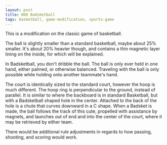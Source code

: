 ```yaml
---
layout: post
title: 008 Badsketball
tags: basketball, game-modification, sports-game
---
```

This is a modification on the classic game of basketball.

The ball is slightly smaller than a standard basketball, maybe about 25% smaller. It's about 20% heavier though, and contains a thin magnetic layer lining on the inside, for which will be explained.

In Badsketball, you don't dribble the ball. The ball is only ever held in one hand, either palmed, or otherwise balanced. Traveling with the ball is only possible while holding onto another teammate's hand.

The court is identically sized to the standard court, however the hoop is much different. The hoop ring is perpendicular to the ground, instead of parallel. It is similar to where the backboard is in standard Basketball, but with a Badsketball shaped hole in the center. Attached to the back of the hole is a chute that curves downward in a C shape.  When a Badsket is made, the ball follows the track of this cute, propelled with assistance by magnets, and launches out of end and into the center of the court, where it may be retrieved by either team.

There would be additional rule adjustments in regards to how passing, shooting, and scoring would work.
